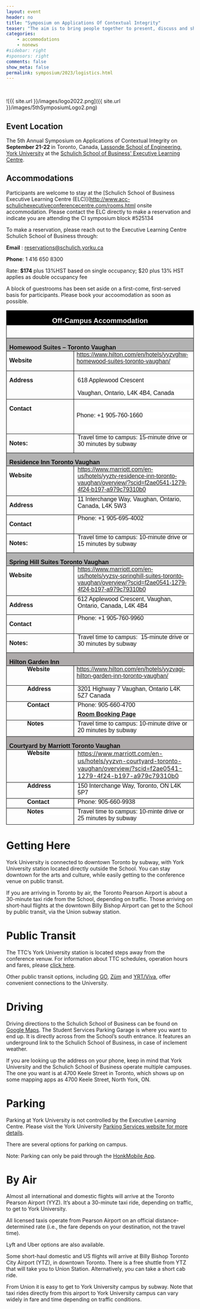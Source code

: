 ```yaml
---
layout: event
header: no
title: "Symposium on Applications Of Contextual Integrity"
teaser: "The aim is to bring people together to present, discuss and share ideas based on ongoing and completed projects drawing on CI as their underlying conception of privacy."
categories:
    - accommodations
    - nonews
#sidebar: right
#sponsors: right
comments: false
show_meta: false
permalink: symposium/2023/logistics.html
---
```

<br/>

![{{ site.url }}/images/logo2022.png]({{ site.url }}/images/5thSymposiumLogo2.png)

## Event Location

<!-- This year 5th CI Symposium will be held in at Cornell Tech, the Digital Life Initiative (DLI) on Roosevelt Island in New York City. -->

The  5th Annual Symposium on Applications of Contextual Integrity on <b>September 21-22 </b> in Toronto, Canada, [Lassonde School of Engineering, York University](https://lassonde.yorku.ca) at the [Schulich School of Business' Executive Learning Centre](https://execed.schulich.yorku.ca/about-us/contact-locations/schulich-executive-learning-centre/).
 
 
## Accommodations

Participants are welcome to stay at the [Schulich School of Business Executive Learning Centre (ELC)](http://www.acc-schulichexecutiveconferencecentre.com/rooms.html onsite accommodation. Please contact the ELC directly to make a reservation and indicate you are attending the CI symposium block #525134
 
To make a reservation, please reach out to the Executive Learning Centre Schulich School of Business through:



**Email** : [reservations@schulich.yorku.ca](mailto:reservations@schulich.yorku.ca)

**Phone**: 1 416 650 8300
 
Rate: **$174** plus 13%HST based on single occupancy; $20 plus 13% HST applies as double occupancy fee
 
A block of guestrooms has been set aside on a first-come, first-served basis for participants. Please book your accoomodation as soon as possible.


<table class="MsoTableGrid" border="1" cellspacing="0" cellpadding="0" style="border-collapse:collapse;border:none;mso-border-alt:solid windowtext .5pt;
 mso-yfti-tbllook:1184;mso-padding-alt:0in 5.4pt 0in 5.4pt">
 <tbody><tr style="mso-yfti-irow:0;mso-yfti-firstrow:yes">
  <td width="638" colspan="2" valign="top" style="width:6.65in;border:solid windowtext 1.0pt;
  mso-border-alt:solid windowtext .5pt;background:black;mso-background-themecolor:
  text1;padding:0in 5.4pt 0in 5.4pt">
  <p class="MsoNormal" align="center" style="margin-bottom:0in;text-align:center;
  line-height:normal"><b><span lang="EN-CA" style="font-size:14.0pt;font-family:
  &quot;IBM Plex Sans&quot;,sans-serif;color:white;mso-themecolor:background1">Off-Campus
  Accommodation<o:p></o:p></span></b></p>
  </td>
 </tr>
 <tr style="mso-yfti-irow:1">
  <td width="638" colspan="2" valign="top" style="width:6.65in;border:solid windowtext 1.0pt;
  border-top:none;mso-border-top-alt:solid windowtext .5pt;mso-border-alt:solid windowtext .5pt;
  padding:0in 5.4pt 0in 5.4pt">
  <p class="MsoNormal" style="margin-bottom:0in;line-height:normal"><i><span lang="EN-CA" style="font-family:&quot;IBM Plex Sans&quot;,sans-serif;color:#0D0D0D;
  mso-themecolor:text1;mso-themetint:242"><o:p>&nbsp;</o:p></span></i></p>
  </td>
 </tr>
 <tr style="mso-yfti-irow:2">
  <td width="638" colspan="2" valign="top" style="width:6.65in;border:solid windowtext 1.0pt;
  border-top:none;mso-border-top-alt:solid windowtext .5pt;mso-border-alt:solid windowtext .5pt;
  background:#B2B2B2;padding:0in 5.4pt 0in 5.4pt">
  <p class="MsoNormal" style="margin-bottom:0in;line-height:normal"><b><span lang="EN-CA" style="font-family:&quot;IBM Plex Sans&quot;,sans-serif;color:#0D0D0D;
  mso-themecolor:text1;mso-themetint:242">Homewood Suites – Toronto Vaughan<o:p></o:p></span></b></p>
  </td>
 </tr>
 <tr style="mso-yfti-irow:3">
  <td width="313" valign="top" style="width:234.4pt;border:solid windowtext 1.0pt;
  border-top:none;mso-border-top-alt:solid windowtext .5pt;mso-border-alt:solid windowtext .5pt;
  padding:0in 5.4pt 0in 5.4pt">
  <p class="MsoNormal" style="mso-margin-top-alt:auto;mso-margin-bottom-alt:auto;
  line-height:normal;mso-outline-level:3"><b><span lang="EN-CA" style="font-size:
  12.0pt;font-family:&quot;IBM Plex Sans&quot;,sans-serif;mso-fareast-font-family:&quot;Times New Roman&quot;;
  mso-bidi-font-family:&quot;Lucida Sans Unicode&quot;;color:#0D0D0D;mso-themecolor:text1;
  mso-themetint:242;mso-font-kerning:0pt;mso-ligatures:none;mso-fareast-language:
  EN-CA">Website<o:p></o:p></span></b></p>
  </td>
  <td width="326" valign="top" style="width:244.4pt;border-top:none;border-left:
  none;border-bottom:solid windowtext 1.0pt;border-right:solid windowtext 1.0pt;
  mso-border-top-alt:solid windowtext .5pt;mso-border-left-alt:solid windowtext .5pt;
  mso-border-alt:solid windowtext .5pt;padding:0in 5.4pt 0in 5.4pt">
  <p style="margin-top:0in;background:white"><span lang="EN-CA" style="color:
  black;mso-color-alt:windowtext"><a href="https://www.hilton.com/en/hotels/yyzvghw-homewood-suites-toronto-vaughan/"><span style="font-family:&quot;IBM Plex Sans&quot;,sans-serif">https://www.hilton.com/en/hotels/yyzvghw-homewood-suites-toronto-vaughan/</span></a></span><span lang="EN-CA" style="font-family:&quot;IBM Plex Sans&quot;,sans-serif;color:#0D0D0D;
  mso-themecolor:text1;mso-themetint:242"> <o:p></o:p></span></p>
  </td>
 </tr>
 <tr style="mso-yfti-irow:4">
  <td width="313" valign="top" style="width:234.4pt;border:solid windowtext 1.0pt;
  border-top:none;mso-border-top-alt:solid windowtext .5pt;mso-border-alt:solid windowtext .5pt;
  padding:0in 5.4pt 0in 5.4pt">
  <p class="MsoNormal" style="mso-margin-top-alt:auto;mso-margin-bottom-alt:auto;
  line-height:normal;mso-outline-level:3"><b><span lang="EN-CA" style="font-size:
  12.0pt;font-family:&quot;IBM Plex Sans&quot;,sans-serif;mso-fareast-font-family:&quot;Times New Roman&quot;;
  mso-bidi-font-family:&quot;Lucida Sans Unicode&quot;;color:#0D0D0D;mso-themecolor:text1;
  mso-themetint:242;mso-font-kerning:0pt;mso-ligatures:none;mso-fareast-language:
  EN-CA">Address<o:p></o:p></span></b></p>
  </td>
  <td width="326" valign="top" style="width:244.4pt;border-top:none;border-left:
  none;border-bottom:solid windowtext 1.0pt;border-right:solid windowtext 1.0pt;
  mso-border-top-alt:solid windowtext .5pt;mso-border-left-alt:solid windowtext .5pt;
  mso-border-alt:solid windowtext .5pt;padding:0in 5.4pt 0in 5.4pt">
  <p style="margin-left:2.0pt;background:white"><span lang="EN-CA" style="font-family:&quot;IBM Plex Sans&quot;,sans-serif;color:#0D0D0D;mso-themecolor:
  text1;mso-themetint:242">618 Applewood Crescent<o:p></o:p></span></p>
  <p style="margin-top:0in;margin-right:0in;margin-bottom:5.0pt;margin-left:
  2.0pt;background:white"><span lang="EN-CA" style="font-family:&quot;IBM Plex Sans&quot;,sans-serif;
  color:#0D0D0D;mso-themecolor:text1;mso-themetint:242">Vaughan, Ontario, L4K 4B4,
  Canada<o:p></o:p></span></p>
  </td>
 </tr>
 <tr style="mso-yfti-irow:5">
  <td width="313" valign="top" style="width:234.4pt;border:solid windowtext 1.0pt;
  border-top:none;mso-border-top-alt:solid windowtext .5pt;mso-border-alt:solid windowtext .5pt;
  padding:0in 5.4pt 0in 5.4pt">
  <p class="MsoNormal" style="mso-margin-top-alt:auto;mso-margin-bottom-alt:auto;
  line-height:normal;mso-outline-level:3"><b><span lang="EN-CA" style="font-size:
  12.0pt;font-family:&quot;IBM Plex Sans&quot;,sans-serif;mso-fareast-font-family:&quot;Times New Roman&quot;;
  mso-bidi-font-family:&quot;Lucida Sans Unicode&quot;;color:#0D0D0D;mso-themecolor:text1;
  mso-themetint:242;mso-font-kerning:0pt;mso-ligatures:none;mso-fareast-language:
  EN-CA">Contact<o:p></o:p></span></b></p>
  </td>
  <td width="326" valign="top" style="width:244.4pt;border-top:none;border-left:
  none;border-bottom:solid windowtext 1.0pt;border-right:solid windowtext 1.0pt;
  mso-border-top-alt:solid windowtext .5pt;mso-border-left-alt:solid windowtext .5pt;
  mso-border-alt:solid windowtext .5pt;padding:0in 5.4pt 0in 5.4pt">
  <p style="margin-top:0in;background:white"><span lang="EN-CA" style="font-family:
  &quot;IBM Plex Sans&quot;,sans-serif;color:#0D0D0D;mso-themecolor:text1;mso-themetint:
  242"><o:p>&nbsp;</o:p></span></p>
  <p style="margin-top:0in;background:white"><span lang="EN-CA" style="font-family:
  &quot;IBM Plex Sans&quot;,sans-serif;color:#0D0D0D;mso-themecolor:text1;mso-themetint:
  242">Phone: +1 905-760-1660<o:p></o:p></span></p>
  <p style="margin-top:0in;margin-right:0in;margin-bottom:5.0pt;margin-left:
  2.0pt;background:white"><span lang="EN-CA" style="font-family:&quot;IBM Plex Sans&quot;,sans-serif;
  color:#0D0D0D;mso-themecolor:text1;mso-themetint:242"><o:p>&nbsp;</o:p></span></p>
  </td>
 </tr>
 <tr style="mso-yfti-irow:6">
  <td width="313" valign="top" style="width:234.4pt;border:solid windowtext 1.0pt;
  border-top:none;mso-border-top-alt:solid windowtext .5pt;mso-border-alt:solid windowtext .5pt;
  padding:0in 5.4pt 0in 5.4pt">
  <p class="MsoNormal" style="mso-margin-top-alt:auto;mso-margin-bottom-alt:auto;
  line-height:normal;mso-outline-level:3"><b><span lang="EN-CA" style="font-size:
  12.0pt;font-family:&quot;IBM Plex Sans&quot;,sans-serif;mso-fareast-font-family:&quot;Times New Roman&quot;;
  mso-bidi-font-family:&quot;Lucida Sans Unicode&quot;;color:#0D0D0D;mso-themecolor:text1;
  mso-themetint:242;mso-font-kerning:0pt;mso-ligatures:none;mso-fareast-language:
  EN-CA">Notes: <o:p></o:p></span></b></p>
  </td>
  <td width="326" valign="top" style="width:244.4pt;border-top:none;border-left:
  none;border-bottom:solid windowtext 1.0pt;border-right:solid windowtext 1.0pt;
  mso-border-top-alt:solid windowtext .5pt;mso-border-left-alt:solid windowtext .5pt;
  mso-border-alt:solid windowtext .5pt;padding:0in 5.4pt 0in 5.4pt">
  <p style="margin-top:0in;margin-right:0in;margin-bottom:5.0pt;margin-left:
  2.0pt;background:white"><span lang="EN-CA" style="font-family:&quot;IBM Plex Sans&quot;,sans-serif;
  color:#0D0D0D;mso-themecolor:text1;mso-themetint:242">Travel time to campus: 15-minute
  drive or 30 minutes by subway<o:p></o:p></span></p>
  </td>
 </tr>
 <tr style="mso-yfti-irow:7">
  <td width="638" colspan="2" valign="top" style="width:6.65in;border:solid windowtext 1.0pt;
  border-top:none;mso-border-top-alt:solid windowtext .5pt;mso-border-alt:solid windowtext .5pt;
  background:#B2B2B2;padding:0in 5.4pt 0in 5.4pt">
  <p class="MsoNormal" style="margin-bottom:0in;line-height:normal"><a name="_Hlk132806136"><b><span lang="EN-CA" style="font-family:&quot;IBM Plex Sans&quot;,sans-serif;
  color:#0D0D0D;mso-themecolor:text1;mso-themetint:242">Residence Inn Toronto
  Vaughan<o:p></o:p></span></b></a></p>
  </td>
  
 </tr>
 <tr style="mso-yfti-irow:8">
  <td width="313" valign="top" style="width:234.4pt;border:solid windowtext 1.0pt;
  border-top:none;mso-border-top-alt:solid windowtext .5pt;mso-border-alt:solid windowtext .5pt;
  padding:0in 5.4pt 0in 5.4pt">
  <p class="MsoNormal" style="mso-margin-top-alt:auto;mso-margin-bottom-alt:auto;
  line-height:normal;mso-outline-level:3"><span style="mso-bookmark:_Hlk132806136"><b><span lang="EN-CA" style="font-size:12.0pt;font-family:&quot;IBM Plex Sans&quot;,sans-serif;
  mso-fareast-font-family:&quot;Times New Roman&quot;;mso-bidi-font-family:&quot;Lucida Sans Unicode&quot;;
  color:#0D0D0D;mso-themecolor:text1;mso-themetint:242;mso-font-kerning:0pt;
  mso-ligatures:none;mso-fareast-language:EN-CA">Website<o:p></o:p></span></b></span></p>
  </td>
  
  <td width="326" valign="top" style="width:244.4pt;border-top:none;border-left:
  none;border-bottom:solid windowtext 1.0pt;border-right:solid windowtext 1.0pt;
  mso-border-top-alt:solid windowtext .5pt;mso-border-left-alt:solid windowtext .5pt;
  mso-border-alt:solid windowtext .5pt;padding:0in 5.4pt 0in 5.4pt">
  <p style="margin-top:0in;margin-right:0in;margin-bottom:5.0pt;margin-left:
  2.0pt;background:white"><span style="mso-bookmark:_Hlk132806136"></span><a href="https://www.marriott.com/en-us/hotels/yyztv-residence-inn-toronto-vaughan/overview/?scid=f2ae0541-1279-4f24-b197-a979c79310b0"><span style="mso-bookmark:_Hlk132806136"><span lang="EN-CA" style="font-family:&quot;IBM Plex Sans&quot;,sans-serif">https://www.marriott.com/en-us/hotels/yyztv-residence-inn-toronto-vaughan/overview/?scid=f2ae0541-1279-4f24-b197-a979c79310b0</span></span></a><span style="mso-bookmark:_Hlk132806136"><span lang="EN-CA" style="font-family:&quot;IBM Plex Sans&quot;,sans-serif;
  color:#0D0D0D;mso-themecolor:text1;mso-themetint:242"> <o:p></o:p></span></span></p>
  </td>
  
 </tr>
 <tr style="mso-yfti-irow:9">
  <td width="313" valign="top" style="width:234.4pt;border:solid windowtext 1.0pt;
  border-top:none;mso-border-top-alt:solid windowtext .5pt;mso-border-alt:solid windowtext .5pt;
  padding:0in 5.4pt 0in 5.4pt">
  <p class="MsoNormal" style="mso-margin-top-alt:auto;mso-margin-bottom-alt:auto;
  line-height:normal;mso-outline-level:3"><span style="mso-bookmark:_Hlk132806136"><b><span lang="EN-CA" style="font-size:12.0pt;font-family:&quot;IBM Plex Sans&quot;,sans-serif;
  mso-fareast-font-family:&quot;Times New Roman&quot;;mso-bidi-font-family:&quot;Lucida Sans Unicode&quot;;
  color:#0D0D0D;mso-themecolor:text1;mso-themetint:242;mso-font-kerning:0pt;
  mso-ligatures:none;mso-fareast-language:EN-CA">Address<o:p></o:p></span></b></span></p>
  </td>
  
  <td width="326" valign="top" style="width:244.4pt;border-top:none;border-left:
  none;border-bottom:solid windowtext 1.0pt;border-right:solid windowtext 1.0pt;
  mso-border-top-alt:solid windowtext .5pt;mso-border-left-alt:solid windowtext .5pt;
  mso-border-alt:solid windowtext .5pt;padding:0in 5.4pt 0in 5.4pt">
  <p style="margin-top:0in;margin-right:0in;margin-bottom:5.0pt;margin-left:
  2.0pt;background:white"><span style="mso-bookmark:_Hlk132806136"><span lang="EN-CA" style="font-family:&quot;IBM Plex Sans&quot;,sans-serif;color:#0D0D0D;
  mso-themecolor:text1;mso-themetint:242">11 Interchange Way, Vaughan, Ontario,
  Canada, L4K 5W3<o:p></o:p></span></span></p>
  </td>
  
 </tr>
 <tr style="mso-yfti-irow:10">
  <td width="313" valign="top" style="width:234.4pt;border:solid windowtext 1.0pt;
  border-top:none;mso-border-top-alt:solid windowtext .5pt;mso-border-alt:solid windowtext .5pt;
  padding:0in 5.4pt 0in 5.4pt">
  <p class="MsoNormal" style="mso-margin-top-alt:auto;mso-margin-bottom-alt:auto;
  line-height:normal;mso-outline-level:3"><span style="mso-bookmark:_Hlk132806136"><b><span lang="EN-CA" style="font-size:12.0pt;font-family:&quot;IBM Plex Sans&quot;,sans-serif;
  mso-fareast-font-family:&quot;Times New Roman&quot;;mso-bidi-font-family:&quot;Lucida Sans Unicode&quot;;
  color:#0D0D0D;mso-themecolor:text1;mso-themetint:242;mso-font-kerning:0pt;
  mso-ligatures:none;mso-fareast-language:EN-CA">Contact<o:p></o:p></span></b></span></p>
  </td>
  
  <td width="326" valign="top" style="width:244.4pt;border-top:none;border-left:
  none;border-bottom:solid windowtext 1.0pt;border-right:solid windowtext 1.0pt;
  mso-border-top-alt:solid windowtext .5pt;mso-border-left-alt:solid windowtext .5pt;
  mso-border-alt:solid windowtext .5pt;padding:0in 5.4pt 0in 5.4pt">
  <p style="margin-top:0in;margin-right:0in;margin-bottom:5.0pt;margin-left:
  2.0pt;background:white"><span style="mso-bookmark:_Hlk132806136"><span lang="EN-CA" style="font-family:&quot;IBM Plex Sans&quot;,sans-serif;color:#0D0D0D;
  mso-themecolor:text1;mso-themetint:242">Phone: +1 905-695-4002<o:p></o:p></span></span></p>
  </td>
  
 </tr>
 <tr style="mso-yfti-irow:11">
  <td width="313" valign="top" style="width:234.4pt;border:solid windowtext 1.0pt;
  border-top:none;mso-border-top-alt:solid windowtext .5pt;mso-border-alt:solid windowtext .5pt;
  padding:0in 5.4pt 0in 5.4pt">
  <p class="MsoNormal" style="mso-margin-top-alt:auto;mso-margin-bottom-alt:auto;
  line-height:normal;mso-outline-level:3"><span style="mso-bookmark:_Hlk132806136"><b><span lang="EN-CA" style="font-size:12.0pt;font-family:&quot;IBM Plex Sans&quot;,sans-serif;
  mso-fareast-font-family:&quot;Times New Roman&quot;;mso-bidi-font-family:&quot;Lucida Sans Unicode&quot;;
  color:#0D0D0D;mso-themecolor:text1;mso-themetint:242;mso-font-kerning:0pt;
  mso-ligatures:none;mso-fareast-language:EN-CA">Notes:<o:p></o:p></span></b></span></p>
  </td>
  
  <td width="326" valign="top" style="width:244.4pt;border-top:none;border-left:
  none;border-bottom:solid windowtext 1.0pt;border-right:solid windowtext 1.0pt;
  mso-border-top-alt:solid windowtext .5pt;mso-border-left-alt:solid windowtext .5pt;
  mso-border-alt:solid windowtext .5pt;padding:0in 5.4pt 0in 5.4pt">
  <p style="margin-top:0in;margin-right:0in;margin-bottom:5.0pt;margin-left:
  2.0pt;background:white"><span style="mso-bookmark:_Hlk132806136"><span lang="EN-CA" style="font-family:&quot;IBM Plex Sans&quot;,sans-serif;color:#0D0D0D;
  mso-themecolor:text1;mso-themetint:242">Travel time to campus: 10-minute
  drive or 15 minutes by subway<o:p></o:p></span></span></p>
  </td>
  
 </tr>
 <tr style="mso-yfti-irow:12">
  <td width="638" colspan="2" valign="top" style="width:6.65in;border:solid windowtext 1.0pt;
  border-top:none;mso-border-top-alt:solid windowtext .5pt;mso-border-alt:solid windowtext .5pt;
  background:#B2B2B2;padding:0in 5.4pt 0in 5.4pt">
  <p class="MsoNormal" style="margin-bottom:0in;line-height:normal"><span style="mso-bookmark:_Hlk132806136"><b><span lang="EN-CA" style="font-family:
  &quot;IBM Plex Sans&quot;,sans-serif;color:#0D0D0D;mso-themecolor:text1;mso-themetint:
  242">Spring Hill Suites Toronto Vaughan<o:p></o:p></span></b></span></p>
  </td>
  
 </tr>
 <tr style="mso-yfti-irow:13">
  <td width="313" valign="top" style="width:234.4pt;border:solid windowtext 1.0pt;
  border-top:none;mso-border-top-alt:solid windowtext .5pt;mso-border-alt:solid windowtext .5pt;
  padding:0in 5.4pt 0in 5.4pt">
  <p class="MsoNormal" style="mso-margin-top-alt:auto;mso-margin-bottom-alt:auto;
  line-height:normal;mso-outline-level:3"><span style="mso-bookmark:_Hlk132806136"><b><span lang="EN-CA" style="font-size:12.0pt;font-family:&quot;IBM Plex Sans&quot;,sans-serif;
  mso-fareast-font-family:&quot;Times New Roman&quot;;mso-bidi-font-family:&quot;Lucida Sans Unicode&quot;;
  color:#0D0D0D;mso-themecolor:text1;mso-themetint:242;mso-font-kerning:0pt;
  mso-ligatures:none;mso-fareast-language:EN-CA">Website<o:p></o:p></span></b></span></p>
  </td>
  
  <td width="326" valign="top" style="width:244.4pt;border-top:none;border-left:
  none;border-bottom:solid windowtext 1.0pt;border-right:solid windowtext 1.0pt;
  mso-border-top-alt:solid windowtext .5pt;mso-border-left-alt:solid windowtext .5pt;
  mso-border-alt:solid windowtext .5pt;padding:0in 5.4pt 0in 5.4pt">
  <p style="margin-top:0in;margin-right:0in;margin-bottom:5.0pt;margin-left:
  2.0pt;background:white"><span style="mso-bookmark:_Hlk132806136"></span><a href="https://www.marriott.com/en-us/hotels/yyzsv-springhill-suites-toronto-vaughan/overview/?scid=f2ae0541-1279-4f24-b197-a979c79310b0"><span style="mso-bookmark:_Hlk132806136"><span lang="EN-CA" style="font-family:&quot;IBM Plex Sans&quot;,sans-serif">https://www.marriott.com/en-us/hotels/yyzsv-springhill-suites-toronto-vaughan/overview/?scid=f2ae0541-1279-4f24-b197-a979c79310b0</span></span></a><span style="mso-bookmark:_Hlk132806136"><span lang="EN-CA" style="font-family:&quot;IBM Plex Sans&quot;,sans-serif;
  color:#0D0D0D;mso-themecolor:text1;mso-themetint:242"> <o:p></o:p></span></span></p>
  </td>
  
 </tr>
 <tr style="mso-yfti-irow:14">
  <td width="313" valign="top" style="width:234.4pt;border:solid windowtext 1.0pt;
  border-top:none;mso-border-top-alt:solid windowtext .5pt;mso-border-alt:solid windowtext .5pt;
  padding:0in 5.4pt 0in 5.4pt">
  <p class="MsoNormal" style="mso-margin-top-alt:auto;mso-margin-bottom-alt:auto;
  line-height:normal;mso-outline-level:3"><span style="mso-bookmark:_Hlk132806136"><b><span lang="EN-CA" style="font-size:12.0pt;font-family:&quot;IBM Plex Sans&quot;,sans-serif;
  mso-fareast-font-family:&quot;Times New Roman&quot;;mso-bidi-font-family:&quot;Lucida Sans Unicode&quot;;
  color:#0D0D0D;mso-themecolor:text1;mso-themetint:242;mso-font-kerning:0pt;
  mso-ligatures:none;mso-fareast-language:EN-CA">Address<o:p></o:p></span></b></span></p>
  </td>
  
  <td width="326" valign="top" style="width:244.4pt;border-top:none;border-left:
  none;border-bottom:solid windowtext 1.0pt;border-right:solid windowtext 1.0pt;
  mso-border-top-alt:solid windowtext .5pt;mso-border-left-alt:solid windowtext .5pt;
  mso-border-alt:solid windowtext .5pt;padding:0in 5.4pt 0in 5.4pt">
  <p style="margin-top:0in;margin-right:0in;margin-bottom:5.0pt;margin-left:
  2.0pt;background:white"><span style="mso-bookmark:_Hlk132806136"><span lang="EN-CA" style="font-family:&quot;IBM Plex Sans&quot;,sans-serif;color:#0D0D0D;
  mso-themecolor:text1;mso-themetint:242">612 Applewood Crescent, Vaughan,
  Ontario, Canada, L4K 4B4<o:p></o:p></span></span></p>
  </td>
  
 </tr>
 <tr style="mso-yfti-irow:15">
  <td width="313" valign="top" style="width:234.4pt;border:solid windowtext 1.0pt;
  border-top:none;mso-border-top-alt:solid windowtext .5pt;mso-border-alt:solid windowtext .5pt;
  padding:0in 5.4pt 0in 5.4pt">
  <p class="MsoNormal" style="mso-margin-top-alt:auto;mso-margin-bottom-alt:auto;
  line-height:normal;mso-outline-level:3"><span style="mso-bookmark:_Hlk132806136"><b><span lang="EN-CA" style="font-size:12.0pt;font-family:&quot;IBM Plex Sans&quot;,sans-serif;
  mso-fareast-font-family:&quot;Times New Roman&quot;;mso-bidi-font-family:&quot;Lucida Sans Unicode&quot;;
  color:#0D0D0D;mso-themecolor:text1;mso-themetint:242;mso-font-kerning:0pt;
  mso-ligatures:none;mso-fareast-language:EN-CA">Contact<o:p></o:p></span></b></span></p>
  </td>
  
  <td width="326" valign="top" style="width:244.4pt;border-top:none;border-left:
  none;border-bottom:solid windowtext 1.0pt;border-right:solid windowtext 1.0pt;
  mso-border-top-alt:solid windowtext .5pt;mso-border-left-alt:solid windowtext .5pt;
  mso-border-alt:solid windowtext .5pt;padding:0in 5.4pt 0in 5.4pt">
  <p style="margin-top:0in;margin-right:0in;margin-bottom:5.0pt;margin-left:
  2.0pt;background:white"><span style="mso-bookmark:_Hlk132806136"><span lang="EN-CA" style="font-family:&quot;IBM Plex Sans&quot;,sans-serif;color:#0D0D0D;
  mso-themecolor:text1;mso-themetint:242">Phone: +1 905-760-9960<o:p></o:p></span></span></p>
  </td>
  
 </tr>
 <tr style="mso-yfti-irow:16">
  <td width="313" valign="top" style="width:234.4pt;border:solid windowtext 1.0pt;
  border-top:none;mso-border-top-alt:solid windowtext .5pt;mso-border-alt:solid windowtext .5pt;
  padding:0in 5.4pt 0in 5.4pt">
  <p class="MsoNormal" style="mso-margin-top-alt:auto;mso-margin-bottom-alt:auto;
  line-height:normal;mso-outline-level:3"><span style="mso-bookmark:_Hlk132806136"><b><span lang="EN-CA" style="font-size:12.0pt;font-family:&quot;IBM Plex Sans&quot;,sans-serif;
  mso-fareast-font-family:&quot;Times New Roman&quot;;mso-bidi-font-family:&quot;Lucida Sans Unicode&quot;;
  color:#0D0D0D;mso-themecolor:text1;mso-themetint:242;mso-font-kerning:0pt;
  mso-ligatures:none;mso-fareast-language:EN-CA">Notes:<o:p></o:p></span></b></span></p>
  </td>
  
  <td width="326" valign="top" style="width:244.4pt;border-top:none;border-left:
  none;border-bottom:solid windowtext 1.0pt;border-right:solid windowtext 1.0pt;
  mso-border-top-alt:solid windowtext .5pt;mso-border-left-alt:solid windowtext .5pt;
  mso-border-alt:solid windowtext .5pt;padding:0in 5.4pt 0in 5.4pt">
  <p style="margin-top:0in;margin-right:0in;margin-bottom:5.0pt;margin-left:
  2.0pt;background:white"><span style="mso-bookmark:_Hlk132806136"><span lang="EN-CA" style="font-family:&quot;IBM Plex Sans&quot;,sans-serif;color:#0D0D0D;
  mso-themecolor:text1;mso-themetint:242">Travel time to campus:<span style="mso-spacerun:yes">&nbsp; </span>15-minute drive or 30 minutes by subway<o:p></o:p></span></span></p>
  </td>
  
 </tr>
 <tr style="mso-yfti-irow:17">
  <td width="638" colspan="2" valign="top" style="width:6.65in;border:solid windowtext 1.0pt;
  border-top:none;mso-border-top-alt:solid windowtext .5pt;mso-border-alt:solid windowtext .5pt;
  background:#AEAAAA;mso-background-themecolor:background2;mso-background-themeshade:
  191;padding:0in 5.4pt 0in 5.4pt">
  <p class="MsoNormal" style="margin-bottom:0in;line-height:normal"><b><span lang="EN-CA" style="font-family:&quot;IBM Plex Sans&quot;,sans-serif;color:#0D0D0D;
  mso-themecolor:text1;mso-themetint:242">Hilton Garden Inn<o:p></o:p></span></b></p>
  </td>
 </tr>
 <tr style="mso-yfti-irow:18">
  <td width="313" valign="top" style="width:234.4pt;border:solid windowtext 1.0pt;
  border-top:none;mso-border-top-alt:solid windowtext .5pt;mso-border-alt:solid windowtext .5pt;
  padding:0in 5.4pt 0in 5.4pt">
  <p style="margin-top:0in;margin-right:0in;margin-bottom:5.0pt;margin-left:
  .5in;background:white"><b><span lang="EN-CA" style="font-family:&quot;IBM Plex Sans&quot;,sans-serif;
  color:#0D0D0D;mso-themecolor:text1;mso-themetint:242">Website<o:p></o:p></span></b></p>
  </td>
  <td width="326" valign="top" style="width:244.4pt;border-top:none;border-left:
  none;border-bottom:solid windowtext 1.0pt;border-right:solid windowtext 1.0pt;
  mso-border-top-alt:solid windowtext .5pt;mso-border-left-alt:solid windowtext .5pt;
  mso-border-alt:solid windowtext .5pt;padding:0in 5.4pt 0in 5.4pt">
  <p style="margin-top:0in;background:white"><span lang="EN-CA" style="color:
  black;mso-color-alt:windowtext"><a href="https://www.hilton.com/en/hotels/yyzvagi-hilton-garden-inn-toronto-vaughan/"><span style="font-family:&quot;IBM Plex Sans&quot;,sans-serif">https://www.hilton.com/en/hotels/yyzvagi-hilton-garden-inn-toronto-vaughan/</span></a></span><span lang="EN-CA" style="font-family:&quot;IBM Plex Sans&quot;,sans-serif;color:#0D0D0D;
  mso-themecolor:text1;mso-themetint:242"> <o:p></o:p></span></p>
  </td>
 </tr>
 <tr style="mso-yfti-irow:19">
  <td width="313" valign="top" style="width:234.4pt;border:solid windowtext 1.0pt;
  border-top:none;mso-border-top-alt:solid windowtext .5pt;mso-border-alt:solid windowtext .5pt;
  padding:0in 5.4pt 0in 5.4pt">
  <p style="margin-top:0in;margin-right:0in;margin-bottom:5.0pt;margin-left:
  .5in;background:white"><b><span lang="EN-CA" style="font-family:&quot;IBM Plex Sans&quot;,sans-serif;
  color:#0D0D0D;mso-themecolor:text1;mso-themetint:242">Address<o:p></o:p></span></b></p>
  </td>
  <td width="326" valign="top" style="width:244.4pt;border-top:none;border-left:
  none;border-bottom:solid windowtext 1.0pt;border-right:solid windowtext 1.0pt;
  mso-border-top-alt:solid windowtext .5pt;mso-border-left-alt:solid windowtext .5pt;
  mso-border-alt:solid windowtext .5pt;padding:0in 5.4pt 0in 5.4pt">
  <p style="margin-top:0in;margin-right:0in;margin-bottom:5.0pt;margin-left:
  2.0pt;background:white"><span lang="EN-CA" style="font-family:&quot;IBM Plex Sans&quot;,sans-serif;
  color:#0D0D0D;mso-themecolor:text1;mso-themetint:242">3201 Highway 7 Vaughan,
  Ontario L4K 5Z7 Canada<o:p></o:p></span></p>
  </td>
 </tr>
 <tr style="mso-yfti-irow:20">
  <td width="313" valign="top" style="width:234.4pt;border:solid windowtext 1.0pt;
  border-top:none;mso-border-top-alt:solid windowtext .5pt;mso-border-alt:solid windowtext .5pt;
  padding:0in 5.4pt 0in 5.4pt">
  <p style="margin-top:0in;margin-right:0in;margin-bottom:5.0pt;margin-left:
  .5in;background:white"><b><span lang="EN-CA" style="font-family:&quot;IBM Plex Sans&quot;,sans-serif;
  color:#0D0D0D;mso-themecolor:text1;mso-themetint:242">Contact<o:p></o:p></span></b></p>
  </td>
  <td width="326" valign="top" style="width:244.4pt;border-top:none;border-left:
  none;border-bottom:solid windowtext 1.0pt;border-right:solid windowtext 1.0pt;
  mso-border-top-alt:solid windowtext .5pt;mso-border-left-alt:solid windowtext .5pt;
  mso-border-alt:solid windowtext .5pt;padding:0in 5.4pt 0in 5.4pt">
  <p style="margin-top:0in;margin-right:0in;margin-bottom:5.0pt;margin-left:
  2.0pt;background:white"><span lang="EN-CA" style="font-family:&quot;IBM Plex Sans&quot;,sans-serif;
  color:#0D0D0D;mso-themecolor:text1;mso-themetint:242">Phone: 905-660-4700<o:p></o:p></span></p>
  <p style="margin-top:0in;margin-right:0in;margin-bottom:5.0pt;margin-left:
  2.0pt;background:white"><span lang="EN-CA" style="color:black;mso-color-alt:
  windowtext"><a href="https://www.hilton.com/en/book/reservation/rooms/?ctyhocn=YYZVAGI&amp;arrivalDate=2023-04-12&amp;departureDate=2023-04-13&amp;room1NumAdults=1&amp;ownerVIPRate=false&amp;brandCode=HH&amp;inputModule=HOTEL_SEARCH"><b><span style="font-family:&quot;IBM Plex Sans&quot;,sans-serif;color:#0D0D0D;mso-themecolor:
  text1;mso-themetint:242">Room Booking Page</span></b></a></span><b><u><span lang="EN-CA" style="font-family:&quot;IBM Plex Sans&quot;,sans-serif;color:#0D0D0D;
  mso-themecolor:text1;mso-themetint:242"><o:p></o:p></span></u></b></p>
  </td>
 </tr>
 <tr style="mso-yfti-irow:21">
  <td width="313" valign="top" style="width:234.4pt;border:solid windowtext 1.0pt;
  border-top:none;mso-border-top-alt:solid windowtext .5pt;mso-border-alt:solid windowtext .5pt;
  padding:0in 5.4pt 0in 5.4pt">
  <p style="margin-top:0in;margin-right:0in;margin-bottom:5.0pt;margin-left:
  .5in;background:white"><b><span lang="EN-CA" style="font-family:&quot;IBM Plex Sans&quot;,sans-serif;
  mso-bidi-font-family:&quot;Lucida Sans Unicode&quot;;color:#0D0D0D;mso-themecolor:text1;
  mso-themetint:242">Notes</span></b><b><span lang="EN-CA" style="font-family:
  &quot;IBM Plex Sans&quot;,sans-serif;color:#0D0D0D;mso-themecolor:text1;mso-themetint:
  242"><o:p></o:p></span></b></p>
  </td>
  <td width="326" valign="top" style="width:244.4pt;border-top:none;border-left:
  none;border-bottom:solid windowtext 1.0pt;border-right:solid windowtext 1.0pt;
  mso-border-top-alt:solid windowtext .5pt;mso-border-left-alt:solid windowtext .5pt;
  mso-border-alt:solid windowtext .5pt;padding:0in 5.4pt 0in 5.4pt">
  <p style="margin-top:0in;margin-right:0in;margin-bottom:5.0pt;margin-left:
  2.0pt;background:white"><span lang="EN-CA" style="font-family:&quot;IBM Plex Sans&quot;,sans-serif;
  color:#0D0D0D;mso-themecolor:text1;mso-themetint:242">Travel time to campus: 10-minute
  drive or 20 minutes by subway<o:p></o:p></span></p>
  </td>
 </tr>
 <tr style="mso-yfti-irow:22">
  <td width="638" colspan="2" valign="top" style="width:6.65in;border:solid windowtext 1.0pt;
  border-top:none;mso-border-top-alt:solid windowtext .5pt;mso-border-alt:solid windowtext .5pt;
  background:#AEAAAA;mso-background-themecolor:background2;mso-background-themeshade:
  191;padding:0in 5.4pt 0in 5.4pt">
  <p class="MsoNormal" style="margin-bottom:0in;line-height:normal"><b><span lang="EN-CA" style="font-family:&quot;IBM Plex Sans&quot;,sans-serif;color:#0D0D0D;
  mso-themecolor:text1;mso-themetint:242">Courtyard by Marriott Toronto Vaughan<o:p></o:p></span></b></p>
  </td>
 </tr>
 <tr style="mso-yfti-irow:23">
  <td width="313" valign="top" style="width:234.4pt;border:solid windowtext 1.0pt;
  border-top:none;mso-border-top-alt:solid windowtext .5pt;mso-border-alt:solid windowtext .5pt;
  padding:0in 5.4pt 0in 5.4pt">
  <p style="margin-top:0in;margin-right:0in;margin-bottom:5.0pt;margin-left:
  .5in;background:white"><b><span lang="EN-CA" style="font-family:&quot;IBM Plex Sans&quot;,sans-serif;
  mso-bidi-font-family:&quot;Lucida Sans Unicode&quot;;color:#0D0D0D;mso-themecolor:text1;
  mso-themetint:242">Website<o:p></o:p></span></b></p>
  </td>
  <td width="326" valign="top" style="width:244.4pt;border-top:none;border-left:
  none;border-bottom:solid windowtext 1.0pt;border-right:solid windowtext 1.0pt;
  mso-border-top-alt:solid windowtext .5pt;mso-border-left-alt:solid windowtext .5pt;
  mso-border-alt:solid windowtext .5pt;padding:0in 5.4pt 0in 5.4pt">
  <p style="margin-top:0in;margin-right:0in;margin-bottom:5.0pt;margin-left:
  2.0pt;background:white"><span lang="EN-CA" style="color:black;mso-color-alt:
  windowtext"><a href="https://www.marriott.com/en-us/hotels/yyzvn-courtyard-toronto-vaughan/overview/?scid=f2ae0541-1279-4f24-b197-a979c79310b0">https://www.marriott.com/en-us/hotels/yyzvn-courtyard-toronto-vaughan/overview/?scid=f2ae0541-1279-4f24-b197-a979c79310b0</a>
  </span><b><span lang="EN-CA" style="font-family:&quot;IBM Plex Sans&quot;,sans-serif;
  color:#0D0D0D;mso-themecolor:text1;mso-themetint:242"><o:p></o:p></span></b></p>
  </td>
 </tr>
 <tr style="mso-yfti-irow:24">
  <td width="313" valign="top" style="width:234.4pt;border:solid windowtext 1.0pt;
  border-top:none;mso-border-top-alt:solid windowtext .5pt;mso-border-alt:solid windowtext .5pt;
  padding:0in 5.4pt 0in 5.4pt">
  <p style="margin-top:0in;margin-right:0in;margin-bottom:5.0pt;margin-left:
  .5in;background:white"><b><span lang="EN-CA" style="font-family:&quot;IBM Plex Sans&quot;,sans-serif;
  mso-bidi-font-family:&quot;Lucida Sans Unicode&quot;;color:#0D0D0D;mso-themecolor:text1;
  mso-themetint:242">Address<o:p></o:p></span></b></p>
  </td>
  <td width="326" valign="top" style="width:244.4pt;border-top:none;border-left:
  none;border-bottom:solid windowtext 1.0pt;border-right:solid windowtext 1.0pt;
  mso-border-top-alt:solid windowtext .5pt;mso-border-left-alt:solid windowtext .5pt;
  mso-border-alt:solid windowtext .5pt;padding:0in 5.4pt 0in 5.4pt">
  <p style="margin-top:0in;margin-right:0in;margin-bottom:5.0pt;margin-left:
  2.0pt;background:white"><span lang="EN-CA" style="font-family:&quot;IBM Plex Sans&quot;,sans-serif;
  color:#0D0D0D;mso-themecolor:text1;mso-themetint:242">150 Interchange Way,
  Toronto, ON L4K 5P7<o:p></o:p></span></p>
  </td>
 </tr>
 <tr style="mso-yfti-irow:25">
  <td width="313" valign="top" style="width:234.4pt;border:solid windowtext 1.0pt;
  border-top:none;mso-border-top-alt:solid windowtext .5pt;mso-border-alt:solid windowtext .5pt;
  padding:0in 5.4pt 0in 5.4pt">
  <p style="margin-top:0in;margin-right:0in;margin-bottom:5.0pt;margin-left:
  .5in;background:white"><b><span lang="EN-CA" style="font-family:&quot;IBM Plex Sans&quot;,sans-serif;
  mso-bidi-font-family:&quot;Lucida Sans Unicode&quot;;color:#0D0D0D;mso-themecolor:text1;
  mso-themetint:242">Contact<o:p></o:p></span></b></p>
  </td>
  <td width="326" valign="top" style="width:244.4pt;border-top:none;border-left:
  none;border-bottom:solid windowtext 1.0pt;border-right:solid windowtext 1.0pt;
  mso-border-top-alt:solid windowtext .5pt;mso-border-left-alt:solid windowtext .5pt;
  mso-border-alt:solid windowtext .5pt;padding:0in 5.4pt 0in 5.4pt">
  <p style="margin-top:0in;margin-right:0in;margin-bottom:5.0pt;margin-left:
  2.0pt;background:white"><span lang="EN-CA" style="font-family:&quot;IBM Plex Sans&quot;,sans-serif;
  color:#0D0D0D;mso-themecolor:text1;mso-themetint:242">Phone: 905-660-9938<o:p></o:p></span></p>
  </td>
 </tr>
 <tr style="mso-yfti-irow:26;mso-yfti-lastrow:yes">
  <td width="313" valign="top" style="width:234.4pt;border:solid windowtext 1.0pt;
  border-top:none;mso-border-top-alt:solid windowtext .5pt;mso-border-alt:solid windowtext .5pt;
  padding:0in 5.4pt 0in 5.4pt">
  <p style="margin-top:0in;margin-right:0in;margin-bottom:5.0pt;margin-left:
  .5in;background:white"><b><span lang="EN-CA" style="font-family:&quot;IBM Plex Sans&quot;,sans-serif;
  mso-bidi-font-family:&quot;Lucida Sans Unicode&quot;;color:#0D0D0D;mso-themecolor:text1;
  mso-themetint:242">Notes<o:p></o:p></span></b></p>
  </td>
  <td width="326" valign="top" style="width:244.4pt;border-top:none;border-left:
  none;border-bottom:solid windowtext 1.0pt;border-right:solid windowtext 1.0pt;
  mso-border-top-alt:solid windowtext .5pt;mso-border-left-alt:solid windowtext .5pt;
  mso-border-alt:solid windowtext .5pt;padding:0in 5.4pt 0in 5.4pt">
  <p style="margin-top:0in;margin-right:0in;margin-bottom:5.0pt;margin-left:
  2.0pt;background:white"><span lang="EN-CA" style="font-family:&quot;IBM Plex Sans&quot;,sans-serif;
  color:#0D0D0D;mso-themecolor:text1;mso-themetint:242">Travel time to campus: 10-minte
  drive or 25 minutes by subway<o:p></o:p></span></p>
  </td>
 </tr>
</tbody></table>


# Getting Here

York University  is connected to downtown Toronto by subway, with York University station located directly outside the School. You can stay downtown for the arts and culture, while easily getting to the conference venue on public transit.

If you are arriving in Toronto by air, the Toronto Pearson Airport is about a 30-minute taxi ride from the School, depending on traffic. Those arriving on short-haul flights at the downtown Billy Bishop Airport can get to the School by public transit, via the Union subway station.

# Public Transit

The TTC’s York University station is located steps away from the conference venuw. For information about TTC schedules, operation hours and fares, please [click here](https://www.ttc.ca/routes-and-schedules).

Other public transit options, including [GO](http://www.gotransit.com/timetables/en/schedules/full_schedules.aspx), [Züm](http://www.bramptontransit.com/) and [YRT/Viva](https://www.yrt.ca/en/index.aspx), offer convenient connections to the University.

# Driving

Driving directions to the Schulich School of Business can be found on [Google Maps](https://www.google.com/maps/place/Schulich+School+of+Business/@43.773227,-79.500451,17z/data=!3m1!4b1!4m5!3m4!1s0x0:0x73bd37868cba036d!8m2!3d43.7732267!4d-79.4982572). The Student Services Parking Garage is where you want to end up. It is directly across from the School’s south entrance. It features an underground link to the Schulich School of Business, in case of inclement weather.

If you are looking up the address on your phone, keep in mind that York University and the Schulich School of Business operate multiple campuses. The one you want is at 4700 Keele Street in Toronto, which shows up on some mapping apps as 4700 Keele Street, North York, ON.

# Parking

Parking at York University is not controlled by the Executive Learning Centre. Please visit the York University [Parking Services website for more details](https://www.yorku.ca/parking/).

There are several options for parking on campus. 

Note: Parking can only be paid through the [HonkMobile App](https://www.yorku.ca/parking/honk-mobile-app/).

# By Air

Almost all international and domestic flights will arrive at the Toronto Pearson Airport (YYZ). It’s about a 30-minute taxi ride, depending on traffic, to get to York University. 

All licensed taxis operate from Pearson Airport on an official distance-determined rate (i.e., the fare depends on your destination, not the travel time).

Lyft and Uber options are also available. 

Some short-haul domestic and US flights will arrive at Billy Bishop Toronto City Airport (YTZ), in downtown Toronto. There is a free shuttle from YTZ that will take you to Union Station. Alternatively, you can take a short cab ride. 

From Union it is easy to get to York University campus by subway. Note that taxi rides directly from this airport to York University campus can vary widely in fare and time depending on traffic conditions.

